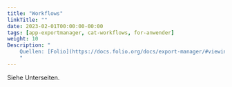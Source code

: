 ```yaml
---
title: "Workflows"
linkTitle: ""
date: 2023-02-01T00:00:00-00:00
tags: [app-exportmanager, cat-workflows, for-anwender]
weight: 10
Description: "
    Quellen: [Folio](https://docs.folio.org/docs/export-manager/#viewing-export-jobs) & [GBV](https://info.gbv.de/display/FOLIOGBVEXTERN/Workflows+Exportmanager)
    "
---
```


Siehe Unterseiten.
